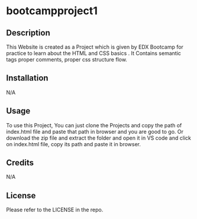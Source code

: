 # bootcampproject1

## Description

This Website is created as a Project which is given by EDX Bootcamp for practice to learn about the HTML and CSS basics . It Contains semantic tags proper comments, proper css structure flow.

## Installation

N/A

## Usage

To use this Project, You can just clone the Projects and copy the path of index.html file and paste that path in browser and you are good to go. Or download the zip file and extract the folder and open it in VS code and click on index.html file, copy its path and paste it in browser.

## Credits

N/A

## License

Please refer to the LICENSE in the repo.
